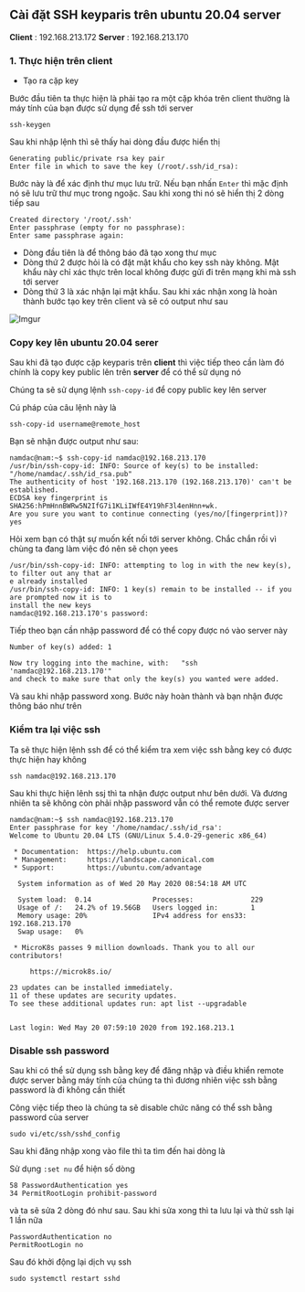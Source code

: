 ## Cài đặt SSH keyparis trên ubuntu 20.04 server

**Client** : 192.168.213.172
**Server** : 192.168.213.170

### 1. Thực hiện trên client
 * Tạo ra cặp key

Bước đầu tiên ta thực hiện là phải tạo ra một cặp khóa trên client thường là máy tính của bạn được sử dụng để ssh tới server

  `ssh-keygen`

Sau khi nhập lệnh thì sẽ thấy hai dòng đầu được hiển thị
  
  ```
  Generating public/private rsa key pair
  Enter file in which to save the key (/root/.ssh/id_rsa):
  ```

Bước này là để xác định thư mục lưu trữ. Nếu bạn nhấn `Enter` thì mặc định nó sẽ lưu trữ thư mục trong ngoặc. Sau khi xong thi nó sẽ hiển thị 2 dòng tiếp sau

  ```
  Created directory '/root/.ssh'
  Enter passphrase (empty for no passphrase):
  Enter same passphrase again:
  ```
  
  * Dòng đầu tiên là để thông báo đã tạo xong thư mục 
  * Dòng thứ 2 được hỏi là có đặt mật khẩu cho key ssh này không. Mật khẩu này chỉ xác thực trên local không được gửi đi trên mạng khi mà ssh tới server
  * Dòng thứ 3 là xác nhận lại mật khẩu. Sau khi xác nhận xong là hoàn thành bước tạo key trên client và sẽ có output như sau

![Imgur](https://i.imgur.com/UGAlehy.png)

### Copy key lên ubuntu 20.04 serer

Sau khi đã tạo được cặp keyparis trên **client** thì việc tiếp theo cần làm đó chính là copy key public lên trên **server** để có thể sử dụng nó

Chúng ta sẽ sử dụng lệnh `ssh-copy-id` để copy public key lên server

Cú pháp của câu lệnh này là

 `ssh-copy-id username@remote_host`

Bạn sẽ nhận được output như sau:

```
namdac@nam:~$ ssh-copy-id namdac@192.168.213.170
/usr/bin/ssh-copy-id: INFO: Source of key(s) to be installed: "/home/namdac/.ssh/id_rsa.pub"
The authenticity of host '192.168.213.170 (192.168.213.170)' can't be established.
ECDSA key fingerprint is SHA256:hPmHnnBWRw5N2IfG7i1KLiIWfE4Y19hF3l4enHnn+wk.
Are you sure you want to continue connecting (yes/no/[fingerprint])? yes
```

Hỏi xem bạn có thật sự muốn kết nối tới server không. Chắc chắn rồi vì chùng ta đang làm việc đó nên sẽ chọn yees

```
/usr/bin/ssh-copy-id: INFO: attempting to log in with the new key(s), to filter out any that ar                                                                                         e already installed
/usr/bin/ssh-copy-id: INFO: 1 key(s) remain to be installed -- if you are prompted now it is to                                                                                          install the new keys
namdac@192.168.213.170's password:
```

Tiếp theo bạn cần nhập password để có thể copy được nó vào server này

```
Number of key(s) added: 1

Now try logging into the machine, with:   "ssh 'namdac@192.168.213.170'"
and check to make sure that only the key(s) you wanted were added.
```

Và sau khi nhập password xong. Bước này hoàn thành và bạn nhận được thông báo như trên

### Kiểm tra lại việc ssh
Ta sẽ thực hiện lệnh ssh để có thể kiểm tra xem việc ssh bằng key có được thực hiện hay không

 `ssh namdac@192.168.213.170`

Sau khi thực hiện lênh ssj thì ta nhận được output như bên dưới. Và đương nhiên ta sẽ không còn phải nhập password vẫn có thể remote được server

```
namdac@nam:~$ ssh namdac@192.168.213.170
Enter passphrase for key '/home/namdac/.ssh/id_rsa':
Welcome to Ubuntu 20.04 LTS (GNU/Linux 5.4.0-29-generic x86_64)

 * Documentation:  https://help.ubuntu.com
 * Management:     https://landscape.canonical.com
 * Support:        https://ubuntu.com/advantage

  System information as of Wed 20 May 2020 08:54:18 AM UTC

  System load:  0.14               Processes:              229
  Usage of /:   24.2% of 19.56GB   Users logged in:        1
  Memory usage: 20%                IPv4 address for ens33: 192.168.213.170
  Swap usage:   0%

 * MicroK8s passes 9 million downloads. Thank you to all our contributors!

     https://microk8s.io/

23 updates can be installed immediately.
11 of these updates are security updates.
To see these additional updates run: apt list --upgradable


Last login: Wed May 20 07:59:10 2020 from 192.168.213.1
```

### Disable ssh password 
Sau khi có thể sử dụng ssh bằng key để đăng nhập và điều khiển remote được server bằng máy tính của chúng ta thì đương nhiên việc ssh bằng password là đi không cần thiết

Công việc tiếp theo là chúng ta sẽ disable chức năng có thể ssh bằng password của server

  `sudo vi/etc/ssh/sshd_config`

Sau khi đăng nhập xong vào file thì ta tìm đến hai dòng là 

Sử dụng `:set nu` để hiện số dòng

 ```
58 PasswordAuthentication yes
34 PermitRootLogin prohibit-password
 ```

và ta sẽ sửa 2 dòng đó như sau. Sau khi sửa xong thì ta lưu lại và thử ssh lại 1 lần nữa

 ```
 PasswordAuthentication no
 PermitRootLogin no
 ```

Sau đó khởi động lại dịch vụ ssh

 `sudo systemctl restart sshd`

